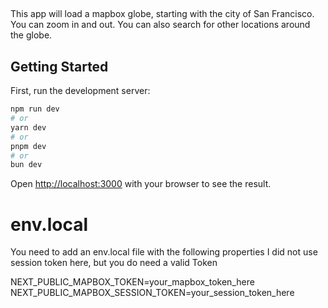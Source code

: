 ##

This app will load a mapbox globe, starting with the city of San Francisco. You can zoom in and out.
You can also search for other locations around the globe.

## Getting Started

First, run the development server:

```bash
npm run dev
# or
yarn dev
# or
pnpm dev
# or
bun dev
```

Open [http://localhost:3000](http://localhost:3000) with your browser to see the result.

# env.local

You need to add an env.local file with the following properties
I did not use session token here, but you do need a valid Token

NEXT_PUBLIC_MAPBOX_TOKEN=your_mapbox_token_here
NEXT_PUBLIC_MAPBOX_SESSION_TOKEN=your_session_token_here
